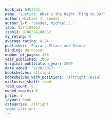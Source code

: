 ```yaml
---
book_id: 6452731
name: "Justice: What's the Right Thing to Do?"
author: Michael J. Sandel
author_l-f: 'Sandel, Michael J.'
isbn: 0374180652
isbn13: 9780374180652
my_rating: 0
average_rating: 4.24
publisher: 'Farrar, Straus and Giroux'
binding: Hardcover
number_of_pages: 308
year_published: 2009
original_publication_year: 2009
date_added: '2/28/2017'
bookshelves: altright
bookshelves_with_positions: 'altright (#219)'
exclusive_shelf: read
read_count: 0
owned_copies: 0
price: 0
layout: book
categories: altright
tags: altright
---
```

